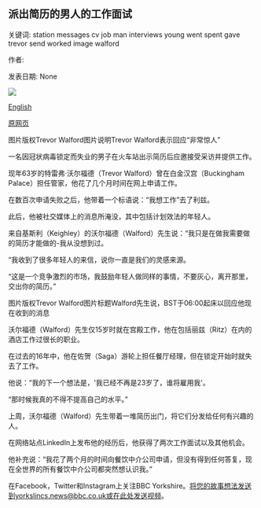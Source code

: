 ## 派出简历的男人的工作面试

关键词: station messages cv job man interviews young went spent gave trevor send worked image walford

作者: 

发表日期: None

![](https://ichef.bbci.co.uk/news/1024/branded_news/4D87/production/_114274891_0-7.jpg)

[English](Job%20interviews%20for%20man%20who%20gave%20out%20CV%20at%20station.md)

[原网页](https://www.bbc.com/news/uk-england-leeds-54063179)

图片版权Trevor Walford图片说明Trevor Walford表示回应“非常惊人”

一名因冠状病毒锁定而失业的男子在火车站出示简历后应邀接受采访并提供工作。

现年63岁的特雷弗·沃尔福德（Trevor Walford）曾在白金汉宫（Buckingham Palace）担任管家，他花了几个月时间在网上申请工作。

在数百次申请失败之后，他带着一个标语说：“我想工作”去了利兹。

此后，他被社交媒体上的消息所淹没，其中包括计划效法的年轻人。

来自基斯利（Keighley）的沃尔福德（Walford）先生说：“我只是在做我需要做的简历才能做的-我从没想到过。

“我收到了很多年轻人的来信，说你一直是我们的灵感来源。

“这是一个竞争激烈的市场，我鼓励年轻人做同样的事情，不要灰心，离开那里，交出你的简历。”

图片版权Trevor Walford图片标题Walford先生说，BST于06:00起床以回应他现在收到的消息

沃尔福德（Walford）先生仅15岁时就在宫殿工作，他在包括丽兹（Ritz）在内的酒店工作过很长的职业。

在过去的16年中，他在佐贺（Saga）游轮上担任餐厅经理，但在锁定开始时就失去了工作。

他说：“我的下一个想法是，'我已经不再是23岁了，谁将雇用我'。

“那时候我真的不得不提高自己的水平。”

上周，沃尔福德（Walford）先生带着一堆简历出门，将它们分发给任何有兴趣的人。

在网络站点LinkedIn上发布他的经历后，他获得了两次工作面试以及其他机会。

他补充说：“我花了两个月的时间向餐饮中介公司申请，但没有得到任何答复，现在全世界的所有餐饮中介公司都突然想认识我。”

在Facebook，Twitter和Instagram上关注BBC Yorkshire。将您的故事想法发送到yorkslincs.news@bbc.co.uk或在此处发送视频。
